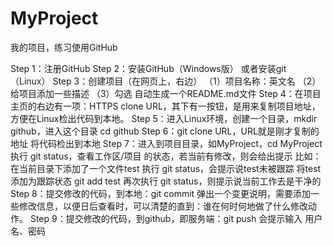 # MyProject
我的项目，练习使用GitHub

Step 1：注册GitHub
Step 2：安装GitHub（Windows版）
      或者安装git（Linux）
Step 3：创建项目（在网页上，右边）
      （1）项目名称：英文名
      （2）给项目添加一些描述
      （3）勾选 自动生成一个README.md文件
Step 4：在项目主页的右边有一项：HTTPS clone URL，其下有一按钮，是用来复制项目地址，方便在Linux检出代码到本地。
Step 5：进入Linux环境，创建一个目录，mkdir github，进入这个目录 cd github
Step 6：git clone URL，URL就是刚才复制的地址
      将代码检出到本地
Step 7：进入到项目目录，如MyProject，cd MyProject
        执行 git status，查看工作区/项目 的状态，若当前有修改，则会给出提示
    比如：
        在当前目录下添加了一个文件test
        执行 git status，会提示说test未被跟踪
        将test添加为跟踪状态 git add test
        再次执行 git status，则提示说当前工作去是干净的
Step 8：提交修改的代码，到本地：git commit
      弹出一个变更说明，需要添加一些修改信息，以便日后查看时，可以清楚的直到：谁在何时何地做了什么修改动作。
Step 9：提交修改的代码，到github，即服务端：git push
      会提示输入 用户名、密码
